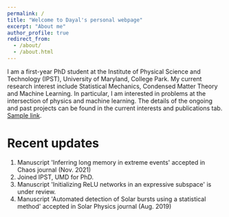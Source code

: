 ```yaml
---
permalink: /
title: "Welcome to Dayal's personal webpage"
excerpt: "About me"
author_profile: true
redirect_from: 
  - /about/
  - /about.html
---
```


I am a first-year PhD student at the Institute of Physical Science and Technology (IPST), University of Maryland, College Park. My current research interest include Statistical Mechanics, Condensed Matter Theory and Machine Learning. In particular, I am interested in problems at the intersection of physics and machine learning. The details of the ongoing and past projects can be found in the current interests and publications tab. [Sample link](https://arxiv.org/pdf/2103.12499.pdf).

Recent updates
======
1. Manuscript 'Inferring long memory in extreme events' accepted in Chaos journal (Nov. 2021)
2. Joined IPST, UMD for PhD.
3. Manuscript 'Initializing ReLU networks in an expressive subspace' is under review.
4. Manuscript 'Automated detection of Solar bursts using a statistical method' accepted in Solar Physics journal (Aug. 2019)
